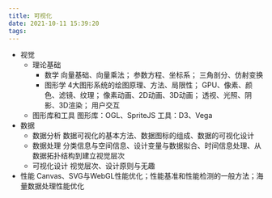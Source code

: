 ```yaml
---
title: 可视化
date: 2021-10-11 15:39:20
tags:
---
```

- 视觉
  - 理论基础
    - 数学
      向量基础、向量乘法；
      参数方程、坐标系；
      三角剖分、仿射变换
    - 图形学
      4大图形系统的绘图原理、方法、局限性；
      GPU、像素、颜色、滤镜、纹理；
      像素动画、2D动画、3D动画；
      透视、光照、阴影、3D渲染；
      用户交互
  - 图形库和工具
    图形库：OGL、SpriteJS
    工具：D3、Vega
- 数据
  - 数据分析
    数据可视化的基本方法、数据图标的组成、数据的可视化设计
  - 数据处理
    分类信息与空间信息、设计变量与数据拟合、时间信息处理、从数据拓扑结构到建立视觉层次
  - 可视化设计
    视觉层次、设计原则与无趣
- 性能
  Canvas、SVG与WebGL性能优化；性能基准和性能检测的一般方法；海量数据处理性能优化
